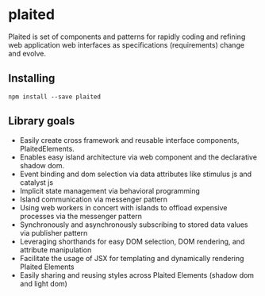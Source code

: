 # plaited

Plaited is set of components and patterns for rapidly coding and refining web
application web interfaces as specifications (requirements) change and evolve.

## Installing

`npm install --save plaited`

## Library goals

- Easily create cross framework and reusable interface components, PlaitedElements.
- Enables easy island architecture via web component and the declarative shadow dom.
- Event binding and dom selection via data attributes like stimulus js and
  catalyst js
- Implicit state management via behavioral programming
- Island communication via messenger pattern
- Using web workers in concert with islands to offload expensive processes via
  the messenger pattern
- Synchronously and asynchronously subscribing to stored data values via
  publisher pattern
- Leveraging shorthands for easy DOM selection, DOM rendering, and attribute
  manipulation
- Facilitate the usage of JSX for templating and dynamically rendering Plaited
  Elements
- Easily sharing and reusing styles across Plaited Elements (shadow dom and
  light dom)
